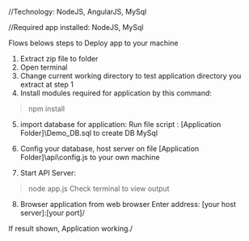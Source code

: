 
//Technology: NodeJS, AngularJS, MySql

//Required app installed: NodeJS, MySql

Flows belows steps to Deploy app to your machine

1. Extract zip file to folder
2. Open terminal
3. Change current working directory to test application directory you extract at step 1
4. Install modules required for application by this command:
> npm install
5. import database for application:
Run file script : [Application Folder]\Demo_DB.sql to create DB MySql

6. Config your database, host server on file [Application Folder]\api\config.js to your own  machine

7. Start API Server:
>node app.js
Check terminal to view output
8. Browser application from web browser
Enter address: [your host server]:[your port]/

If result shown, Application working./

